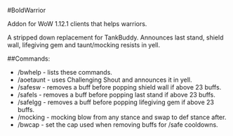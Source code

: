 #BoldWarrior

Addon for WoW 1.12.1 clients that helps warriors.

A stripped down replacement for TankBuddy.
Announces last stand, shield wall, lifegiving gem and taunt/mocking resists in yell.

##Commands:
* /bwhelp - lists these commands.
* /aoetaunt - uses Challenging Shout and announces it in yell.
* /safesw - removes a buff before popping shield wall if above 23 buffs.
* /safels - removes a buff before popping last stand if above 23 buffs.
* /safelgg - removes a buff before popping lifegiving gem if above 23 buffs.
* /mocking - mocking blow from any stance and swap to def stance after.
* /bwcap - set the cap used when removing buffs for /safe cooldowns.